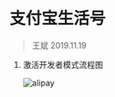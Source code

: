 # 支付宝生活号

> 王斌 2019.11.19

1. 激活开发者模式流程图

   ![alipay](/Users/binbinwang/workspace/bbNote/image/alipay.png)

